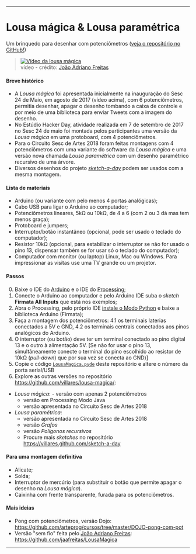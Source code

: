 ----

# Lousa mágica & Lousa paramétrica

Um brinquedo para desenhar com potenciômetros ([veja o repositório no GitHub!](https://github.com/villares/lousa-magica/))

> [![Vídeo da lousa mágica](https://img.youtube.com/vi/D5Ha1bhqBuQ/0.jpg)](https://www.youtube.com/watch?v=D5Ha1bhqBuQ)
> <br />vídeo - crédito: [João Adriano Freitas](https://github.com/jaafreitas)

#### Breve histórico

* A *Lousa mágica* foi apresentada inicialmente na inauguração do Sesc 24 de Maio, em agosto de 2017 (vídeo acima), com 6 potenciômetros, permitia desenhar, apagar o desenho tombando a caixa de controle e por meio de uma biblioteca para enviar Tweets com a imagem do desenho.
* No Estúdio Hacker Day, atividade realizada em 7 de setembro de 2017 no Sesc 24 de maio foi montada pelos participantes uma versão da *Lousa mágica* em uma protoboard, com 4 potenciômetros.
* Para o Circuito Sesc de Artes 2018 foram feitas montagens com 4 potenciômetros com uma variante do software da *Lousa mágica* e uma versão nova chamada *Lousa paramétrica* com um desenho paramétrico recursivo de uma árvore.
* Diversos desenhos do projeto [*sketch-a-day*](https://villares.github.com/sketch-a-day) podem ser usados com a mesma montagem.

#### Lista de materiais

* Arduino (ou variante com pelo menos 4 portas analógicas);
* Cabo USB para ligar o Arduino ao computador;
* Potenciômetros lineares, 5kΩ ou 10kΩ, de 4 a 6 (com 2 ou 3 dá mas tem menos graça);
* Protoboard e jumpers;
* Interruptor/botão instantâneo (opcional, pode ser usado o teclado do computador);
* Resistor 10kΩ (opcional, para estabilizar o interruptor se não for usado o pino 13, dispensar também se for usar só o teclado do computador);
* Computador com monitor (ou laptop) Linux, Mac ou Windows. Para impressionar as visitas use uma TV grande ou um projetor.

#### Passos
0. Baixe o IDE do [Arduino](http://arduino.cc) e o IDE do [Processing](http://processing.org);
1. Conecte o Arduino ao computador e pelo Arduino IDE suba o *sketch* **Firmata All Inputs** que está nos exemplos;
2. Abra o Processing, pelo próprio IDE [instale o Modo Python](https://github.com/villares/villares.github.io/blob/master/como-instalar-o-processing-modo-python/index.md) e baixe a biblioteca Arduino (Firmata);
3. Faça a montagem dos potenciômetros:
   4.1 os terminais laterias conectados a 5V e GND,
   4.2 os terminais centrais conectados aos pinos analógicos do Arduino.
4. O interruptor (ou botão) deve ter um terminal conectado ao pino digital 13 e o outro à alimentação 5V. [Se não for usar o pino 13, simultâneamente conecte o terminal do pino escolhido ao resistor de 10kΩ  (*pull-down*) que por sua vez se conecta ao GND)]
5. Copie o código [`LousaMagica.pyde`](LousaMagica/LousaMagica.pyde) deste repositório e altere o número da porta serial/USB
6. Explore as outras versões no repositório  https://github.com/villares/lousa-magica/:
  * *Lousa mágica*: 
  		- versão com apenas 2 potenciômetros
  	- versão em Processing Modo Java
  	- versão apresentada no Circuito Sesc de Artes 2018
  * *Lousa paramétrica*:  
    - versão apresentada no Circuito Sesc de Artes 2018
    - versão *Grafos*
    - versão *Polígonos recursivos*
    - Procure mais *sketches* no repositório https://villares.github.com/sketch-a-day


#### Para uma montagem definitiva

* Alicate;
* Solda;
* Interruptor de mercúrio (para substituir o botão que permite apagar o desenho na *Lousa mágica*).
* Caixinha com frente transparente, furada para os potenciômetros.

#### Mais ideias

* Pong com potenciômetros, versão Dojo: https://github.com/arteprog/cursos/tree/master/DOJO-pong-com-pot
* Versão "sem fio" feita pelo [João Adriano Freitas](https://github.com/jaafreitas): https://github.com/jaafreitas/LousaMagica

----

